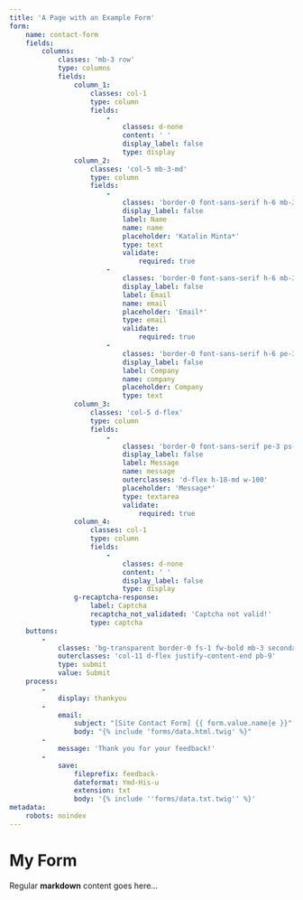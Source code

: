 ```yaml
---
title: 'A Page with an Example Form'
form:
    name: contact-form
    fields:
        columns:
            classes: 'mb-3 row'
            type: columns
            fields:
                column_1:
                    classes: col-1
                    type: column
                    fields:
                        -
                            classes: d-none
                            content: ' '
                            display_label: false
                            type: display
                column_2:
                    classes: 'col-5 mb-3-md'
                    type: column
                    fields:
                        -
                            classes: 'border-0 font-sans-serif h-6 mb-3 pe-3 ps-3 w-100'
                            display_label: false
                            label: Name
                            name: name
                            placeholder: 'Katalin Minta*'
                            type: text
                            validate:
                                required: true
                        -
                            classes: 'border-0 font-sans-serif h-6 mb-3 pe-3 ps-3 w-100'
                            display_label: false
                            label: Email
                            name: email
                            placeholder: 'Email*'
                            type: email
                            validate:
                                required: true
                        -
                            classes: 'border-0 font-sans-serif h-6 pe-3 ps-3 w-100'
                            display_label: false
                            label: Company
                            name: company
                            placeholder: Company
                            type: text
                column_3:
                    classes: 'col-5 d-flex'
                    type: column
                    fields:
                        -
                            classes: 'border-0 font-sans-serif pe-3 ps-3 pt-1-5 w-100'
                            display_label: false
                            label: Message
                            name: message
                            outerclasses: 'd-flex h-18-md w-100'
                            placeholder: 'Message*'
                            type: textarea
                            validate:
                                required: true
                column_4:
                    classes: col-1
                    type: column
                    fields:
                        -
                            classes: d-none
                            content: ' '
                            display_label: false
                            type: display
                g-recaptcha-response:
                    label: Captcha
                    recaptcha_not_validated: 'Captcha not valid!'
                    type: captcha
    buttons:
        -
            classes: 'bg-transparent border-0 fs-1 fw-bold mb-3 secondary'
            outerclasses: 'col-11 d-flex justify-content-end pb-9'
            type: submit
            value: Submit
    process:
        -
            display: thankyou
        -
            email:
                subject: "[Site Contact Form] {{ form.value.name|e }}"
                body: "{% include 'forms/data.html.twig' %}"
        -
            message: 'Thank you for your feedback!'
        -
            save:
                fileprefix: feedback-
                dateformat: Ymd-His-u
                extension: txt
                body: '{% include ''forms/data.txt.twig'' %}'
metadata:
    robots: noindex
---
```


# My Form

Regular **markdown** content goes here...
